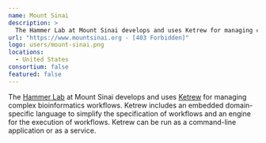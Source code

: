 ```yaml
---
name: Mount Sinai
description: > 
  The Hammer Lab at Mount Sinai develops and uses Ketrew for managing complex bioinformatics workflows.
url: "https://www.mountsinai.org - [403 Forbidden]"
logo: users/mount-sinai.png
locations: 
  - United States
consortium: false
featured: false
---
```


The [Hammer Lab]("https://www.hammerlab.org") at Mount Sinai develops and uses [Ketrew]("https://github.com/hammerlab/ketrew") for managing complex bioinformatics workflows. Ketrew includes an embedded domain-specific language to simplify the specification of workflows and an engine for the execution of workflows. Ketrew can be run as a command-line application or as a service.
